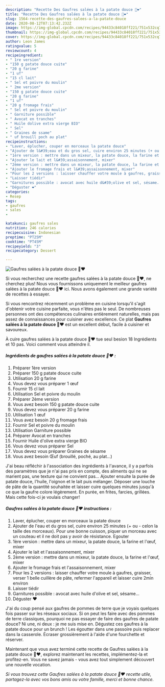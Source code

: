 ```yaml
---
description: "Recette Des Gaufres salées à la patate douce 🍠❤️"
title: "Recette Des Gaufres salées à la patate douce 🍠❤️"
slug: 1564-recette-des-gaufres-salees-a-la-patate-douce
date: 2020-08-12T07:13:42.232Z
image: https://img-global.cpcdn.com/recipes/94433c84018ff221/751x532cq70/gaufres-salees-a-la-patate-douce-🍠❤️-photo-principale-de-la-recette.jpg
thumbnail: https://img-global.cpcdn.com/recipes/94433c84018ff221/751x532cq70/gaufres-salees-a-la-patate-douce-🍠❤️-photo-principale-de-la-recette.jpg
cover: https://img-global.cpcdn.com/recipes/94433c84018ff221/751x532cq70/gaufres-salees-a-la-patate-douce-🍠❤️-photo-principale-de-la-recette.jpg
author: Leon James
ratingvalue: 5
reviewcount: 4
recipeingredient:
- " 1re version"
- "150 g patate douce cuite"
- "20 g farine"
- "1 uf"
- "15 cl lait"
- " Sel et poivre du moulin"
- " 2me version"
- "150 g patate douce cuite"
- "20 g farine"
- "1 uf"
- "20 g fromage frais"
- " Sel et poivre du moulin"
- " Garniture possible"
- " Avocat en tranches"
- " Huile dolive extra vierge BIO"
- " Sel"
- " Graines de ssame"
- " uf brouill poch au plat"
recipeinstructions:
- "Laver, éplucher, couper en morceaux la patate douce"
- "Ajouter de l&#39;eau et du gros sel, cuire environ 25 minutes (+ ou - celon la taille des morceaux). Pour une bonne cuisson, piquer un morceau avec un couteau et il ne doit pas y avoir de résistance. Egouter"
- "1ère version : mettre dans un mixeur, la patate douce, la farine et l&#39;œuf, mixer"
- "Ajouter le lait et l&#39;assaisonnement, mixer"
- "2ème version : mettre dans un mixeur, la patate douce, la farine et l&#39;œuf, mixer"
- "Ajouter le fromage frais et l&#39;assaisonnement, mixer"
- "Pour les 2 versions : laisser chauffer votre moule à gaufres, graisser, verser 1 belle cuillère de pâte, refermer l&#39;appareil et laisser cuire 2min environ"
- "Laisser tiédir"
- "Garnitures possible : avocat avec huile d&#39;olive et sel, sésame..."
- "Déguster ❤️"
categories:
- Resep
tags:
- gaufres
- sales
- 

katakunci: gaufres sales  
nutrition: 246 calories
recipecuisine: Indonesian
preptime: "PT25M"
cooktime: "PT45M"
recipeyield: "3"
recipecategory: Dessert

---
```



![Gaufres salées à la patate douce 🍠❤️](https://img-global.cpcdn.com/recipes/94433c84018ff221/751x532cq70/gaufres-salees-a-la-patate-douce-🍠❤️-photo-principale-de-la-recette.jpg)

Si vous recherchez une recette gaufres salées à la patate douce 🍠❤️, ne cherchez plus! Nous vous fournissons uniquement le meilleur gaufres salées à la patate douce 🍠❤️ ici. Nous avons également une grande variété de recettes à essayer.

Si vous rencontrez récemment un problème en cuisine lorsqu'il s'agit d'obtenir votre cuisine parfaite, vous n'êtes pas le seul. De nombreuses personnes ont des compétences culinaires entièrement naturelles, mais pas assez de connaissances pour cuisiner avec excellence. Ce plat <strong> Gaufres salées à la patate douce 🍠❤️ </strong> est un excellent début, facile à cuisiner et savoureux.

<!--inarticleads1-->

À cuire gaufres salées à la patate douce 🍠❤️ tue seul besion 18 Ingrédients et 10 pas. Voici comment vous atteindre il.

##### Ingrédients de gaufres salées à la patate douce 🍠❤️ :

1. Préparer  1ère version
1. Préparer 150 g patate douce cuite
1. Utilisation 20 g farine
1. Vous devez vous préparer 1 œuf
1. Fournir 15 cl lait
1. Utilisation  Sel et poivre du moulin
1. Préparer  2ème version
1. Vous avez besoin 150 g patate douce cuite
1. Vous devez vous préparer 20 g farine
1. Utilisation 1 œuf
1. Vous avez besoin 20 g fromage frais
1. Fournir  Sel et poivre du moulin
1. Utilisation  Garniture possible
1. Préparer  Avocat en tranches
1. Fournir  Huile d&#39;olive extra vierge BIO
1. Vous devez vous préparer  Sel
1. Vous devez vous préparer  Graines de sésame
1. Vous avez besoin  Œuf (brouillé, poché, au plat...)


J&#39;ai beau réfléchir à l&#39;association des ingrédients à l&#39;avance, il y a parfois des paramètres que je n&#39;ai pas pris en compte, des aliments qui ne se marient pas, une texture qui ne convient pas… Ajouter ensuite la purée de patate douce, l&#39;huile, l&#39;oignon et le lait puis mélanger. Déposer une louche de pâte de la quantité souhaitée et laisser cuire quelques minutes jusqu&#39;à ce que la gaufre colore légèrement. En purée, en frites, farcies, grillées. Mais cette fois-ci je voulais changer! 

<!--inarticleads2-->

##### Gaufres salées à la patate douce 🍠❤️ instructions :

1. Laver, éplucher, couper en morceaux la patate douce
1. Ajouter de l&#39;eau et du gros sel, cuire environ 25 minutes (+ ou - celon la taille des morceaux). Pour une bonne cuisson, piquer un morceau avec un couteau et il ne doit pas y avoir de résistance. Egouter
1. 1ère version : mettre dans un mixeur, la patate douce, la farine et l&#39;œuf, mixer
1. Ajouter le lait et l&#39;assaisonnement, mixer
1. 2ème version : mettre dans un mixeur, la patate douce, la farine et l&#39;œuf, mixer
1. Ajouter le fromage frais et l&#39;assaisonnement, mixer
1. Pour les 2 versions : laisser chauffer votre moule à gaufres, graisser, verser 1 belle cuillère de pâte, refermer l&#39;appareil et laisser cuire 2min environ
1. Laisser tiédir
1. Garnitures possible : avocat avec huile d&#39;olive et sel, sésame...
1. Déguster ❤️


J&#39;ai du coup pensé aux gaufres de pommes de terre que je voyais quelques fois passer sur les réseaux sociaux. Si on peut les faire avec des pommes de terre classiques, pourquoi ne pas essayer de faire des gaufres de patate douce? Ni une, ni deux : je me suis mise en. Dégustez ces gaufres à la patate douce pour un brunch ! Les égoutter dans une passoire puis replacer dans la casserole. Écraser grossièrement à l&#39;aide d&#39;une fourchette et réserver. 

<!--inarticleads1-->

<p>
Maintenant que vous avez terminé cette recette de Gaufres salées à la patate douce 🍠❤️, explorez maintenant les recettes, implémentez-la et profitez-en. Vous ne savez jamais - vous avez tout simplement découvert une nouvelle vocation.
</p>

<p>
<i>Si vous trouvez cette Gaufres salées à la patate douce 🍠❤️ recette utile, partagez-la avec vos bons amis ou votre famille, merci et bonne chance.</i>
</p>
